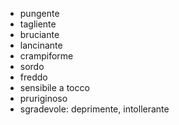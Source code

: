 - pungente
- tagliente
- bruciante
- lancinante
- crampiforme
- sordo
- freddo
- sensibile a tocco
- pruriginoso
- sgradevole: deprimente, intollerante